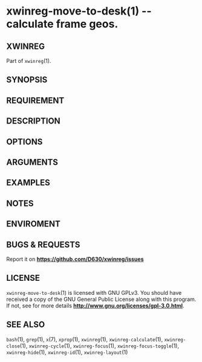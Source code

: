 xwinreg-move-to-desk(1) -- calculate frame geos.
========================================

## XWINREG
Part of `xwinreg`(1).
## SYNOPSIS
## REQUIREMENT
## DESCRIPTION
## OPTIONS
## ARGUMENTS
## EXAMPLES
## NOTES
## ENVIROMENT
## BUGS & REQUESTS
Report it on **https://github.com/D630/xwinreg/issues**
## LICENSE
`xwinreg-move-to-desk`(1) is licensed with GNU GPLv3. You should have received a copy of the GNU General Public License along with this program. If not, see for more details **http://www.gnu.org/licenses/gpl-3.0.html**.
## SEE ALSO
`bash`(1), `grep`(1), `x`(7), `xprop`(1), `xwinreg`(1), `xwinreg-calculate`(1), `xwinreg-close`(1), `xwinreg-cycle`(1), `xwinreg-focus`(1), `xwinreg-focus-toggle`(1), `xwinreg-hide`(1), `xwinreg-id`(1), `xwinreg-layout`(1)
